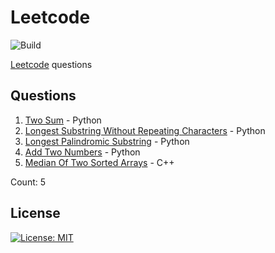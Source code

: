 # Leetcode

![Build](https://github.com/Zeyu-Li/leetcode/workflows/Generate%20MD/badge.svg)

[Leetcode](https://leetcode.com/) questions



## Questions 
 1. [Two Sum](https://leetcode.com/problems/two-sum) - Python 
 2. [Longest Substring Without Repeating Characters](https://leetcode.com/problems/longest-substring-without-repeating-characters) - Python 
 3. [Longest Palindromic Substring](https://leetcode.com/problems/longest-palindromic-substring) - Python 
 4. [Add Two Numbers](https://leetcode.com/problems/add-two-numbers) - Python 
 5. [Median Of Two Sorted Arrays](https://leetcode.com/problems/median-of-two-sorted-arrays) - C++ 

Count: 5


## License

[![License: MIT](https://img.shields.io/badge/License-MIT-blue.svg)](https://opensource.org/licenses/MIT)